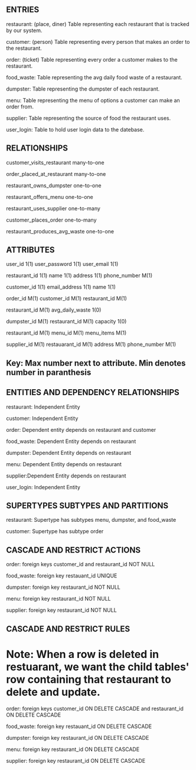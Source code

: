 ENTRIES  
----------
restaurant: (place, diner)
  Table representing each restaurant that is tracked by our system.
 
customer: (person)
  Table representing every person that makes an order to the restaurant.
  
order: (ticket)
  Table representing every order a customer makes to the restaurant. 
  
food_waste: 
  Table representing the avg daily food waste of a restaurant.
  
dumpster: 
  Table representing the dumpster of each restaurant.
  
menu: 
  Table representing the menu of options a customer can make an order from. 
  
supplier:
  Table representing the source of food the restaurant uses.
  
user_login: 
  Table to hold user login data to the datebase.
  
RELATIONSHIPS
-------
customer_visits_restaurant many-to-one

order_placed_at_restaurant many-to-one

restaurant_owns_dumpster   one-to-one

restaurant_offers_menu     one-to-one

restaurant_uses_supplier   one-to-many

customer_places_order      one-to-many

restaurant_produces_avg_waste  one-to-one

ATTRIBUTES
-------
user_id 1(1)
user_password 1(1)
user_email 1(1)

restaurant_id 1(1)
name 1(1)
address 1(1)
phone_number M(1)

customer_id 1(1)
email_address 1(1)
name 1(1)

order_id M(1)
customer_id M(1)
restaurant_id M(1)

restaurant_id M(1)
avg_daily_waste 1(0)

dumpster_id M(1)
restaurant_id M(1)
capacity 1(0)

restaurant_id M(1)
menu_id M(1)
menu_items M(1)

supplier_id M(1)
restauarant_id M(1)
address M(1)
phone_number M(1)




Key: Max number next to attribute. Min denotes number in paranthesis
-------

## ENTITIES AND DEPENDENCY RELATIONSHIPS

restaurant: Independent Entity
 
customer: Independent Entity
  
order: Dependent entity depends on restaurant and customer 
  
food_waste: Dependent Entity depends on restaurant
  
dumpster: Dependent Entity depends on restaurant
  
menu: Dependent Entity depends on restaurant
  
supplier:Dependent Entity depends on restaurant
  
user_login: Independent Entity
  
## SUPERTYPES SUBTYPES AND PARTITIONS

restaurant: Supertype has subtypes menu, dumpster, and food_waste

customer: Supertype has subtype order

## CASCADE AND RESTRICT ACTIONS

order: foreign keys customer_id and restaurant_id NOT NULL
  
food_waste: foreign key restauant_id UNIQUE
  
dumpster: foreign key restaurant_id NOT NULL
  
menu: foreign key restaurant_id NOT NULL
  
supplier: foreign key restaurant_id NOT NULL

## CASCADE AND RESTRICT RULES

# Note: When a row is deleted in restuarant, we want the child tables' row containing that restaurant to delete and update.

order: foreign keys customer_id ON DELETE CASCADE and restaurant_id ON DELETE CASCADE

food_waste: foreign key restauant_id ON DELETE CASCADE
  
dumpster: foreign key restaurant_id ON DELETE CASCADE
  
menu: foreign key restaurant_id ON DELETE CASCADE
  
supplier: foreign key restaurant_id ON DELETE CASCADE



